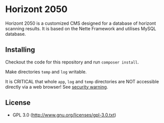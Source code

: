 Horizont 2050
=============

Horizont 2050 is a customized CMS designed for a database of horizont scanning results. It is 
based on the Nette Framework and utilises MySQL database.


Installing
----------

Checkout the code for this repository and run `composer install`.

Make directories `temp` and `log` writable. 

It is CRITICAL that whole `app`, `log` and `temp` directories are NOT accessible
directly via a web browser! See [security warning](http://nette.org/security-warning).


License
-------
- GPL 3.0 (http://www.gnu.org/licenses/gpl-3.0.txt)

